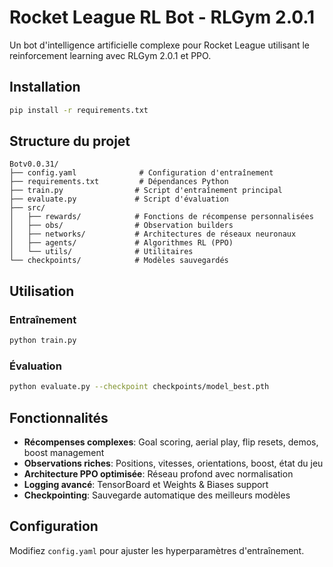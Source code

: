 # Rocket League RL Bot - RLGym 2.0.1

Un bot d'intelligence artificielle complexe pour Rocket League utilisant le reinforcement learning avec RLGym 2.0.1 et PPO.

## Installation

```bash
pip install -r requirements.txt
```

## Structure du projet

```
Botv0.0.31/
├── config.yaml              # Configuration d'entraînement
├── requirements.txt         # Dépendances Python
├── train.py                # Script d'entraînement principal
├── evaluate.py             # Script d'évaluation
├── src/
│   ├── rewards/            # Fonctions de récompense personnalisées
│   ├── obs/                # Observation builders
│   ├── networks/           # Architectures de réseaux neuronaux
│   ├── agents/             # Algorithmes RL (PPO)
│   └── utils/              # Utilitaires
└── checkpoints/            # Modèles sauvegardés
```

## Utilisation

### Entraînement

```bash
python train.py
```

### Évaluation

```bash
python evaluate.py --checkpoint checkpoints/model_best.pth
```

## Fonctionnalités

- **Récompenses complexes**: Goal scoring, aerial play, flip resets, demos, boost management
- **Observations riches**: Positions, vitesses, orientations, boost, état du jeu
- **Architecture PPO optimisée**: Réseau profond avec normalisation
- **Logging avancé**: TensorBoard et Weights & Biases support
- **Checkpointing**: Sauvegarde automatique des meilleurs modèles

## Configuration

Modifiez `config.yaml` pour ajuster les hyperparamètres d'entraînement.

